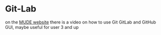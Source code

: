 # Git-Lab



on the [MUDE website](https://mude.citg.tudelft.nl/software/overview/) there is a video on how to use Git GitLab and GitHub GUI, maybe useful for user 3 and up